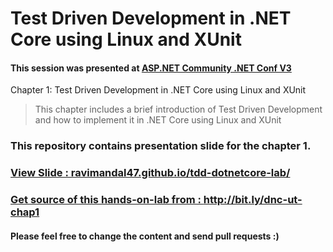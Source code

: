 # Test Driven Development in .NET Core using Linux and XUnit

#### This session was presented at [ASP.NET Community .NET Conf V3](https://www.eventbrite.com/e/net-conf-v3-tickets-31246259403)

Chapter 1: Test Driven Development in .NET Core using Linux and XUnit
> This chapter includes a brief introduction of Test Driven Development and how to implement it in .NET Core using Linux and XUnit

### This repository contains presentation slide for the chapter 1. 
### [View Slide : ravimandal47.github.io/tdd-dotnetcore-lab/](https://ravimandal47.github.io/tdd-dotnetcore-lab/)

### [Get source of this hands-on-lab from : http://bit.ly/dnc-ut-chap1 ](http://bit.ly/dnc-ut-chap1)

#### Please feel free to change the content and send pull requests :) 